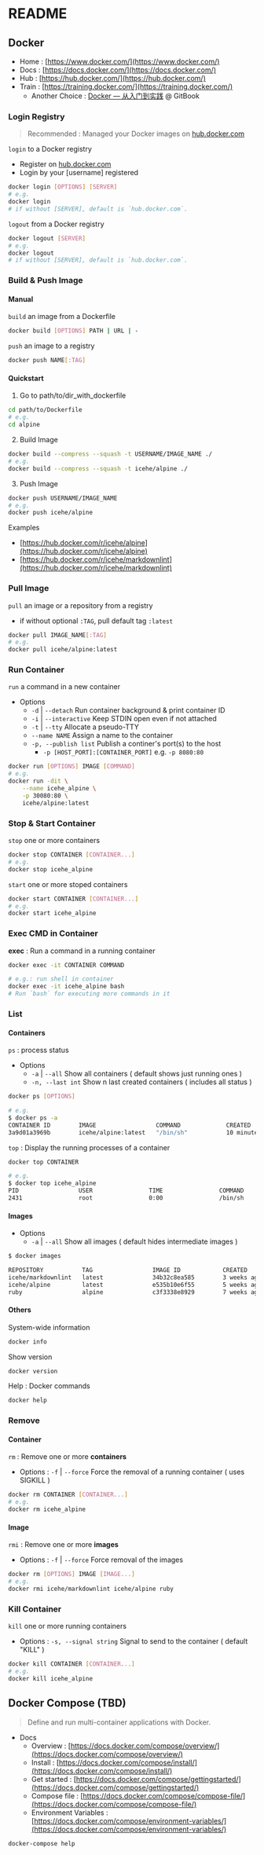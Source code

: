 # README

## Docker

* Home : [https://www.docker.com/](https://www.docker.com/)
* Docs : [https://docs.docker.com/](https://docs.docker.com/)
* Hub : [https://hub.docker.com/](https://hub.docker.com/)
* Train : [https://training.docker.com/](https://training.docker.com/)
  * Another Choice : [Docker — 从入门到实践](https://yeasy.gitbooks.io/docker_practice/) @ GitBook

### Login Registry

> Recommended : Managed your Docker images on [hub.docker.com](https://hub.docker.com)

`login` to a Docker registry

* Register on [hub.docker.com](https://hub.docker.com)
* Login by your \[username\] registered

```bash
docker login [OPTIONS] [SERVER]
# e.g.
docker login
# if without [SERVER], default is `hub.docker.com`.
```

`logout` from a Docker registry

```bash
docker logout [SERVER]
# e.g.
docker logout
# if without [SERVER], default is `hub.docker.com`.
```

### Build & Push Image

#### Manual

`build` an image from a Dockerfile

```bash
docker build [OPTIONS] PATH | URL | -
```

`push` an image to a registry

```bash
docker push NAME[:TAG]
```

#### Quickstart

1. Go to path/to/dir\_with\_dockerfile

```bash
cd path/to/Dockerfile
# e.g.
cd alpine
```

2. Build Image

```bash
docker build --compress --squash -t USERNAME/IMAGE_NAME ./
# e.g.
docker build --compress --squash -t icehe/alpine ./
```

3. Push Image

```bash
docker push USERNAME/IMAGE_NAME
# e.g.
docker push icehe/alpine
```

Examples

* [https://hub.docker.com/r/icehe/alpine](https://hub.docker.com/r/icehe/alpine)
* [https://hub.docker.com/r/icehe/markdownlint](https://hub.docker.com/r/icehe/markdownlint)

### Pull Image

`pull` an image or a repository from a registry

* if without optional `:TAG`, pull default tag `:latest`

```bash
docker pull IMAGE_NAME[:TAG]
# e.g.
docker pull icehe/alpine:latest
```

### Run Container

`run` a command in a new container

* Options
  * `-d` \| `--detach` Run container background & print container ID
  * `-i` \| `--interactive` Keep STDIN open even if not attached
  * `-t` \| `--tty` Allocate a pseudo-TTY
  * `--name NAME` Assign a name to the container
  * `-p, --publish list` Publish a continer's port\(s\) to the host
    * `-p [HOST_PORT]:[CONTAINER_PORT]` e.g. `-p 8080:80`

```bash
docker run [OPTIONS] IMAGE [COMMAND]
# e.g.
docker run -dit \
    --name icehe_alpine \
    -p 30080:80 \
    icehe/alpine:latest
```

### Stop & Start Container

`stop` one or more containers

```bash
docker stop CONTAINER [CONTAINER...]
# e.g.
docker stop icehe_alpine
```

`start` one or more stoped containers

```bash
docker start CONTAINER [CONTAINER...]
# e.g.
docker start icehe_alpine
```

### Exec CMD in Container

**exec** : Run a command in a running container

```bash
docker exec -it CONTAINER COMMAND

# e.g.: run shell in container
docker exec -it icehe_alpine bash
# Run `bash` for executing more commands in it
```

### List

#### Containers

`ps` : process status

* Options
  * `-a` \| `--all` Show all containers \( default shows just running ones \)
  * `-n, --last int` Show n last created containers \( includes all status \)

```bash
docker ps [OPTIONS]

# e.g.
$ docker ps -a
CONTAINER ID        IMAGE                 COMMAND             CREATED             STATUS              PORTS                   NAMES
3a9d01a3969b        icehe/alpine:latest   "/bin/sh"           10 minutes ago      Up 9 minutes        0.0.0.0:30080->80/tcp   icehe_alpine
```

`top` : Display the running processes of a container

```bash
docker top CONTAINER

# e.g.
$ docker top icehe_alpine
PID                 USER                TIME                COMMAND
2431                root                0:00                /bin/sh
```

#### Images

* Options
  * `-a` \| `--all` Show all images \( default hides intermediate images \)

```bash
$ docker images

REPOSITORY           TAG                 IMAGE ID            CREATED             SIZE
icehe/markdownlint   latest              34b32c8ea585        3 weeks ago         79.2MB
icehe/alpine         latest              e535b10e6f55        5 weeks ago         18.1MB
ruby                 alpine              c3f3338e8929        7 weeks ago         62MB
```

#### Others

System-wide information

```bash
docker info
```

Show version

```bash
docker version
```

Help : Docker commands

```bash
docker help
```

### Remove

#### Container

`rm` : Remove one or more **containers**

* Options : `-f` \| `--force` Force the removal of a running container \( uses SIGKILL \)

```bash
docker rm CONTAINER [CONTAINER...]
# e.g.
docker rm icehe_alpine
```

#### Image

`rmi` : Remove one or more **images**

* Options : `-f` \| `--force` Force removal of the images

```bash
docker rm [OPTIONS] IMAGE [IMAGE...]
# e.g.
docker rmi icehe/markdownlint icehe/alpine ruby
```

### Kill Container

`kill` one or more running containers

* Options : `-s, --signal string` Signal to send to the container \( default "KILL" \)

```bash
docker kill CONTAINER [CONTAINER...]
# e.g.
docker kill icehe_alpine
```

## Docker Compose \(TBD\)

> Define and run multi-container applications with Docker.

* Docs
  * Overview : [https://docs.docker.com/compose/overview/](https://docs.docker.com/compose/overview/)
  * Install : [https://docs.docker.com/compose/install/](https://docs.docker.com/compose/install/)
  * Get started : [https://docs.docker.com/compose/gettingstarted/](https://docs.docker.com/compose/gettingstarted/)
  * Compose file : [https://docs.docker.com/compose/compose-file/](https://docs.docker.com/compose/compose-file/)
  * Environment Variables : [https://docs.docker.com/compose/environment-variables/](https://docs.docker.com/compose/environment-variables/)

```bash
docker-compose help
```

